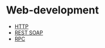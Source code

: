 # Web-development

- [HTTP](web_development/http.md)
- [REST SOAP](web_development/rest_soap.md)
- [RPC](web_development/rpc.md)
